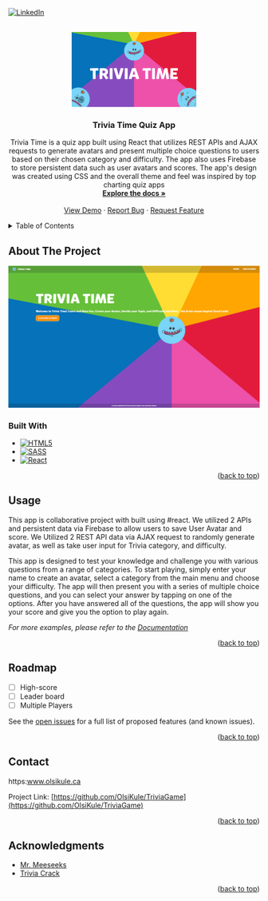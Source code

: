 

<a name="readme-top"></a>
<!--
*** Thanks for checking out the Best-README-Template. If you have a suggestion
*** that would make this better, please fork the repo and create a pull request
*** or simply open an issue with the tag "enhancement".
*** Don't forget to give the project a star!
*** Thanks again! Now go create something AMAZING! :D
-->

[![LinkedIn][linkedin-shield]][linkedin-url]

<!-- PROJECT LOGO -->
<br />
<div align="center">
  <a href="https://github.com/OlsiKule/TriviaGame">
    <img src="images/logo.png" alt="Logo" width="250" height="150">
  </a>

<h3 align="center">Trivia Time Quiz App</h3>

  <p align="center">
Trivia Time is a quiz app built using React that utilizes REST APIs and AJAX requests to generate avatars and present multiple choice questions to users based on their chosen category and difficulty. The app also uses Firebase to store persistent data such as user avatars and scores. The app's design was created using CSS and the overall theme and feel was inspired by top charting quiz apps
    <br />
    <a href="https://github.com/OlsiKule/TriviaGame"><strong>Explore the docs »</strong></a>
    <br />
    <br />
    <a href="https://meeseeks-trivia.netlify.app/">View Demo</a>
    ·
    <a href="https://github.com/OlsiKule/TriviaGame/issues">Report Bug</a>
    ·
    <a href="https://github.com/OlsiKule/TriviaGame/issues">Request Feature</a>
  </p>
</div>


<!-- TABLE OF CONTENTS -->
<details>
  <summary>Table of Contents</summary>
  <ol>
    <li>
      <a href="#about-the-project">About The Project</a>
      <ul>
        <li><a href="#built-with">Built With</a></li>
      </ul>
    </li>
    <li><a href="#usage">Usage</a></li>
    <li><a href="#roadmap">Roadmap</a></li>
    <li><a href="#contact">Contact</a></li>
    <li><a href="#acknowledgments">Acknowledgments</a></li>
  </ol>
</details>


<!-- ABOUT THE PROJECT -->
## About The Project

[![Product Name Screen Shot][product-screenshot]](https://meeseeks-trivia.netlify.app/)

### Built With

* [![HTML5][HTML5.js]][HTML-url]
* [![SASS][SASS.js]][SASS-url]
* [![React][React.js]][React-url]

<p align="right">(<a href="#readme-top">back to top</a>)</p>

<!-- USAGE EXAMPLES -->
## Usage

This app is collaborative project with built using #react. We utilized 2 APIs and persistent data via Firebase to allow users to save User Avatar and score. We Utilized 2 REST API data via AJAX request to randomly generate avatar, as well as take user input for Trivia category, and difficulty.

This app is designed to test your knowledge and challenge you with various questions from a range of categories. To start playing, simply enter your name to create an avatar, select a category from the main menu and choose your difficulty. The app will then present you with a series of multiple choice questions, and you can select your answer by tapping on one of the options. After you have answered all of the questions, the app will show you your score and give you the option to play again.
 
_For more examples, please refer to the [Documentation](https://example.com)_

<p align="right">(<a href="#readme-top">back to top</a>)</p>

<!-- ROADMAP -->
## Roadmap

- [ ] High-score
- [ ] Leader board
- [ ] Multiple Players

See the [open issues](https://github.com/OlsiKule/TriviaGame/issues) for a full list of proposed features (and known issues).

<p align="right">(<a href="#readme-top">back to top</a>)</p>

<!-- CONTACT -->
## Contact

https:www.olsikule.ca

Project Link: [https://github.com/OlsiKule/TriviaGame](https://github.com/OlsiKule/TriviaGame)

<p align="right">(<a href="#readme-top">back to top</a>)</p>



<!-- ACKNOWLEDGMENTS -->
## Acknowledgments

* [Mr. Meeseeks](https://rickandmorty.fandom.com/wiki/Mr._Meeseeks)
* [Trivia Crack](https://triviacrack.com/)

<p align="right">(<a href="#readme-top">back to top</a>)</p>



<!-- MARKDOWN LINKS & IMAGES -->
<!-- https://www.markdownguide.org/basic-syntax/#reference-style-links -->
[contributors-shield]: https://img.shields.io/github/contributors/github_username/quiz-app-junoCollegeProject4.svg?style=for-the-badge
[contributors-url]: https://github.com/PPableo/quiz-app-junoCollegeProject4/graphs/contributors
[issues-shield]: https://img.shields.io/github/issues/PPableo/quiz-app-junoCollegeProject4.svg?style=for-the-badge
[issues-url]: https://github.com/OlsiKule/TriviaGame/issues
[linkedin-shield]: https://img.shields.io/badge/-LinkedIn-black.svg?style=for-the-badge&logo=linkedin&colorB=555
[linkedin-url]: https://www.linkedin.com/in/olsi-kule/
[product-screenshot]: images/screenshot.png
[HTML5.js]: https://img.shields.io/badge/HTML-E34F26?style=for-the-badge&logo=html5&logoColor=white
[HTML-url]: https://developer.mozilla.org/en-US/docs/Glossary/HTML5/
[React.js]: https://img.shields.io/badge/React-20232A?style=for-the-badge&logo=react&logoColor=61DAFB
[React-url]: https://reactjs.org/
[SASS.js]: https://img.shields.io/badge/SASS-CC6699?style=for-the-badge&logo=SASS&logoColor=white
[SASS-url]: https://sass-lang.com/

